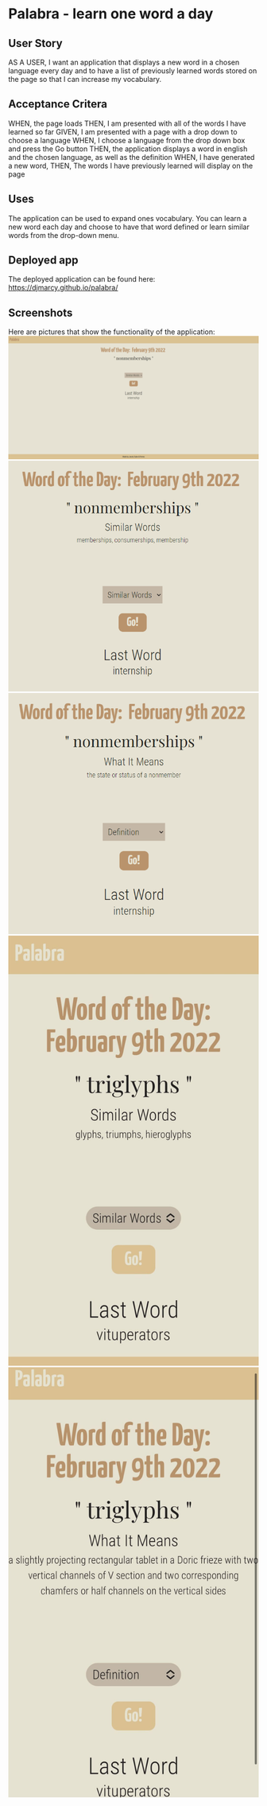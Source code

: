 # Palabra - learn one word a day

## User Story
AS A USER, I want an application that displays a new word in a chosen language every day and to have a list of previously learned words stored on the page so that I can increase my vocabulary.

## Acceptance Critera
WHEN, the page loads
THEN, I am presented with all of the words I have learned so far
GIVEN, I am presented with a page with a drop down to choose a language
WHEN, I choose a language from the drop down box and press the Go button
THEN, the application displays a word in english and the chosen language, as well as the definition
WHEN, I have generated a new word,
THEN, The words I have previously learned will display on the page

## Uses
The application can be used to expand ones vocabulary. You can learn a new word each day and choose to have that word defined or learn similar words from the drop-down menu.

## Deployed app
The deployed application can be found here: https://djmarcy.github.io/palabra/

## Screenshots
Here are pictures that show the functionality of the application:
![Palabra on page Load](./assets/images/onLoad.PNG)
![Palabra with similar words](./assets/images/similar.PNG)
![Palabra with definition](./assets/images/definition.PNG)
![Mobile Palabra with similar words](./assets/images/mobileSimilar.jpg)
![Mobile Palabra with definition](./assets/images/mobileDefinition.jpg)